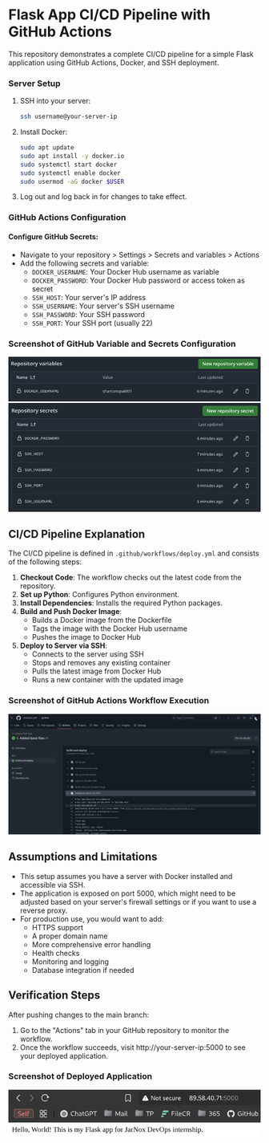 # Flask App CI/CD Pipeline with GitHub Actions

This repository demonstrates a complete CI/CD pipeline for a simple Flask application using GitHub Actions, Docker, and SSH deployment.

### Server Setup

1. SSH into your server:
   ```bash
   ssh username@your-server-ip
   ```

2. Install Docker:
   ```bash
   sudo apt update
   sudo apt install -y docker.io
   sudo systemctl start docker
   sudo systemctl enable docker
   sudo usermod -aG docker $USER
   ```
   
3. Log out and log back in for changes to take effect.

### GitHub Actions Configuration

#### Configure GitHub Secrets:
   - Navigate to your repository > Settings > Secrets and variables > Actions
   - Add the following secrets and variable:
     - `DOCKER_USERNAME`: Your Docker Hub username as variable
     - `DOCKER_PASSWORD`: Your Docker Hub password or access token as secret
     - `SSH_HOST`: Your server's IP address
     - `SSH_USERNAME`: Your server's SSH username
     - `SSH_PASSWORD`: Your SSH password
     - `SSH_PORT`: Your SSH port (usually 22)

### Screenshot of GitHub Variable and Secrets Configuration
![Variables](./img/variables.png)
![Secrets](./img/secrets.png)

## CI/CD Pipeline Explanation

The CI/CD pipeline is defined in `.github/workflows/deploy.yml` and consists of the following steps:

1. **Checkout Code**: The workflow checks out the latest code from the repository.
2. **Set up Python**: Configures Python environment.
3. **Install Dependencies**: Installs the required Python packages.
4. **Build and Push Docker Image**: 
   - Builds a Docker image from the Dockerfile
   - Tags the image with the Docker Hub username
   - Pushes the image to Docker Hub
5. **Deploy to Server via SSH**:
   - Connects to the server using SSH
   - Stops and removes any existing container
   - Pulls the latest image from Docker Hub
   - Runs a new container with the updated image

### Screenshot of GitHub Actions Workflow Execution
![Workflow](./img/workflow.png)

## Assumptions and Limitations

- This setup assumes you have a server with Docker installed and accessible via SSH.
- The application is exposed on port 5000, which might need to be adjusted based on your server's firewall settings or if you want to use a reverse proxy.
- For production use, you would want to add:
  - HTTPS support
  - A proper domain name
  - More comprehensive error handling
  - Health checks
  - Monitoring and logging
  - Database integration if needed

## Verification Steps

After pushing changes to the main branch:

1. Go to the "Actions" tab in your GitHub repository to monitor the workflow.
2. Once the workflow succeeds, visit http://your-server-ip:5000 to see your deployed application.

### Screenshot of Deployed Application
![Website](./img/website.png)
